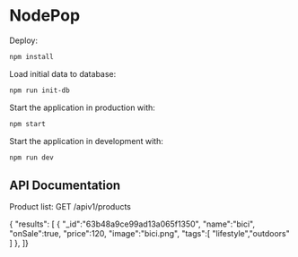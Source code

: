 # NodePop

Deploy:

```sh
npm install
```

Load initial data to database:

```sh
npm run init-db
```

Start the application in production with:

```sh
npm start
```

Start the application in development with:

```sh
npm run dev
```

## API Documentation

Product list:
GET /apiv1/products

{
    "results": [
        {
            "_id":"63b48a9ce99ad13a065f1350",
            "name":"bici",
            "onSale":true,
            "price":120,
            "image":"bici.png",
            "tags":[
                "lifestyle","outdoors"
                ]
            },
        ]}